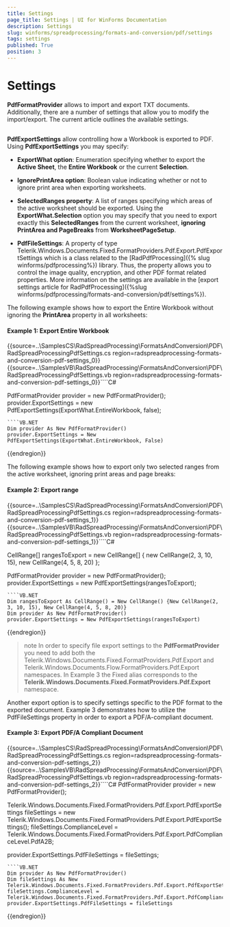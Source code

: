 ```yaml
---
title: Settings
page_title: Settings | UI for WinForms Documentation
description: Settings
slug: winforms/spreadprocessing/formats-and-conversion/pdf/settings
tags: settings
published: True
position: 3
---
```


# Settings



__PdfFormatProvider__ allows to import and export TXT documents. Additionally, there are a number of settings that allow you to modify the import/export. The current article outlines the available settings.
      

## 

__PdfExportSettings__ allow controlling how a Workbook is exported to PDF. Using __PdfExportSettings__ you may specify:
        

* __ExportWhat option__: Enumeration specifying whether to export the __Active Sheet__, the __Entire Workbook__ or the current __Selection__.
            

* __IgnorePrintArea option__: Boolean value indicating whether or not to ignore print area when exporting worksheets.
            

* __SelectedRanges property__: A list of ranges specifying which areas of the active worksheet should be exported. Using the __ExportWhat.Selection__ option you may specify that you need to export exactly this __SelectedRanges__ from the current worksheet, __ignoring PrintArea and PageBreaks__ from __WorksheetPageSetup__.

* __PdfFileSettings__: A property of type Telerik.Windows.Documents.Fixed.FormatProviders.Pdf.Export.PdfExportSettings which is a class related to the [RadPdfProcessing]({% slug winforms/pdfprocessing%}) library. Thus, the property allows you to control the image quality, encryption, and other PDF format related properties. More information on the settings are available in the [export settings article for RadPdfProcessing]({%slug winforms/pdfprocessing/formats-and-conversion/pdf/settings%}).
            

The following example shows how to export the Entire Workbook without ignoring the __PrintArea__ property in all worksheets:

#### Example 1: Export Entire Workbook

	
{{source=..\SamplesCS\RadSpreadProcessing\FormatsAndConversion\PDF\RadSpreadProcessingPdfSettings.cs region=radspreadprocessing-formats-and-conversion-pdf-settings_0}} 
{{source=..\SamplesVB\RadSpreadProcessing\FormatsAndConversion\PDF\RadSpreadProcessingPdfSettings.vb region=radspreadprocessing-formats-and-conversion-pdf-settings_0}}````C#
                
PdfFormatProvider provider = new PdfFormatProvider();
provider.ExportSettings = new PdfExportSettings(ExportWhat.EntireWorkbook, false);

````
````VB.NET
Dim provider As New PdfFormatProvider()
provider.ExportSettings = New PdfExportSettings(ExportWhat.EntireWorkbook, False)

```` 

{{endregion}} 

The following example shows how to export only two selected ranges from the active worksheet, ignoring print areas and page breaks:


#### Example 2: Export range

{{source=..\SamplesCS\RadSpreadProcessing\FormatsAndConversion\PDF\RadSpreadProcessingPdfSettings.cs region=radspreadprocessing-formats-and-conversion-pdf-settings_1}} 
{{source=..\SamplesVB\RadSpreadProcessing\FormatsAndConversion\PDF\RadSpreadProcessingPdfSettings.vb region=radspreadprocessing-formats-and-conversion-pdf-settings_1}}````C#
    
CellRange[] rangesToExport = new CellRange[]
{
    new CellRange(2, 3, 10, 15),
    new CellRange(4, 5, 8, 20)
};
                
PdfFormatProvider provider = new PdfFormatProvider();
provider.ExportSettings = new PdfExportSettings(rangesToExport);

````
````VB.NET
Dim rangesToExport As CellRange() = New CellRange() {New CellRange(2, 3, 10, 15), New CellRange(4, 5, 8, 20)}
Dim provider As New PdfFormatProvider()
provider.ExportSettings = New PdfExportSettings(rangesToExport)

```` 

{{endregion}} 

>note
In order to specify file export settings to the __PdfFormatProvider__ you need to add both the Telerik.Windows.Documents.Fixed.FormatProviders.Pdf.Export and Telerik.Windows.Documents.Flow.FormatProviders.Pdf.Export namespaces. In Example 3 the Fixed alias corresponds to the __Telerik.Windows.Documents.Fixed.FormatProviders.Pdf.Export__ namespace.
>


Another export option is to specify settings specific to the PDF format to the exported document. Example 3 demonstrates how to utilize the PdfFileSettings property in order to export a PDF/A-compliant document.

#### Example 3: Export PDF/A Compliant Document

{{source=..\SamplesCS\RadSpreadProcessing\FormatsAndConversion\PDF\RadSpreadProcessingPdfSettings.cs region=radspreadprocessing-formats-and-conversion-pdf-settings_2}} 
{{source=..\SamplesVB\RadSpreadProcessing\FormatsAndConversion\PDF\RadSpreadProcessingPdfSettings.vb region=radspreadprocessing-formats-and-conversion-pdf-settings_2}}````C#
PdfFormatProvider provider = new PdfFormatProvider();
                
Telerik.Windows.Documents.Fixed.FormatProviders.Pdf.Export.PdfExportSettings fileSettings = new Telerik.Windows.Documents.Fixed.FormatProviders.Pdf.Export.PdfExportSettings();
fileSettings.ComplianceLevel = Telerik.Windows.Documents.Fixed.FormatProviders.Pdf.Export.PdfComplianceLevel.PdfA2B;
    
provider.ExportSettings.PdfFileSettings = fileSettings;

````
````VB.NET
Dim provider As New PdfFormatProvider()
Dim fileSettings As New Telerik.Windows.Documents.Fixed.FormatProviders.Pdf.Export.PdfExportSettings()
fileSettings.ComplianceLevel = Telerik.Windows.Documents.Fixed.FormatProviders.Pdf.Export.PdfComplianceLevel.PdfA2B
provider.ExportSettings.PdfFileSettings = fileSettings

```` 

{{endregion}} 